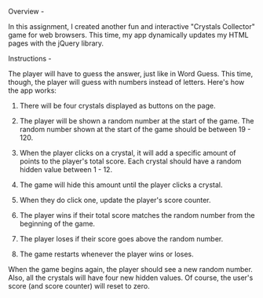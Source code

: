Overview - 

In this assignment, I created another fun and interactive "Crystals Collector" game for web browsers. This time, my app dynamically updates my HTML pages with the jQuery library.

Instructions - 

The player will have to guess the answer, just like in Word Guess. This time, though, the player will guess with numbers instead of letters. Here's how the app works:

1) There will be four crystals displayed as buttons on the page.

2) The player will be shown a random number at the start of the game. The random number shown at the start of the game should be between 19 - 120.

3) When the player clicks on a crystal, it will add a specific amount of points to the player's total score. 
Each crystal should have a random hidden value between 1 - 12.

4) The game will hide this amount until the player clicks a crystal.

5) When they do click one, update the player's score counter.

6) The player wins if their total score matches the random number from the beginning of the game.

7) The player loses if their score goes above the random number.

8) The game restarts whenever the player wins or loses.

When the game begins again, the player should see a new random number. Also, all the crystals will have four new hidden values. Of course, the user's score (and score counter) will reset to zero.